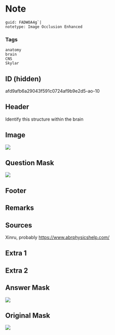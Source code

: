 # Note
```
guid: FADWOA4g`|
notetype: Image Occlusion Enhanced
```

### Tags
```
anatomy
brain
CNS
Skylar
```

## ID (hidden)
afd9afb6a29043f591c0724af9b9e2d5-ao-10

## Header
Identify this structure within the brain

## Image
<img src="tmp5t9_jcqq.png" />

## Question Mask
<img src="afd9afb6a29043f591c0724af9b9e2d5-ao-10-Q.svg" />

## Footer


## Remarks


## Sources
Xinru, probably https://www.abrphysicshelp.com/

## Extra 1


## Extra 2


## Answer Mask
<img src="afd9afb6a29043f591c0724af9b9e2d5-ao-10-A.svg" />

## Original Mask
<img src="afd9afb6a29043f591c0724af9b9e2d5-ao-O.svg" />
